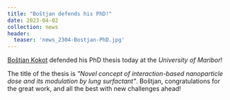 ```yaml
---
title: "Boštjan defends his PhD!"
date: 2023-04-02
collection: news
header:
  teaser: 'news_2304-Bostjan-PhD.jpg'
---
```


[Boštjan Kokot](/team/KokotHana) defended his PhD thesis today at the *University of Maribor*! 

The title of the thesis is *"Novel concept of interaction-based nanoparticle dose and its modulation by lung surfactant"*. Boštjan, congratulations for the great work, and all the best with new challenges ahead!